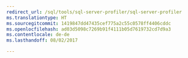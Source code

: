 ```yaml
--- 
redirect_url: /sql/tools/sql-server-profiler/sql-server-profiler
ms.translationtype: HT
ms.sourcegitcommit: 1419847dd47435cef775a2c55c0578ff4406cddc
ms.openlocfilehash: ad03d5098c7269b91f4111b05d7619732cd7d9a3
ms.contentlocale: de-de
ms.lasthandoff: 08/02/2017

--- 
```


